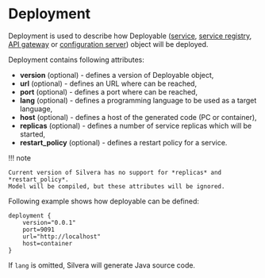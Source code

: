 # Deployment

Deployment is used to describe how Deployable ([service](service.md), [service registry](service_registry.md), [API gateway](api_gateway.md) or [configuration server](configuration_server.md)) object will be deployed.

Deployment contains following attributes:

* **version** (optional) - defines a version of Deployable object,
* **url** (optional) - defines an URL where can be reached,
* **port** (optional) - defines a port where can be reached,
* **lang** (optional) - defines a programming language to be used as a target language,
* **host** (optional) - defines a host of the generated code (PC or container),
* **replicas** (optional) - defines a number of service replicas which will be started,
* **restart_policy** (optional) - defines a restart policy for a service.

!!! note

    Current version of Silvera has no support for *replicas* and *restart_policy*.
    Model will be compiled, but these attributes will be ignored.

Following example shows how deployable can be defined:

```
deployment {
    version="0.0.1"
    port=9091
    url="http://localhost"
    host=container
}
```

If `lang` is omitted, Silvera will generate Java source code.